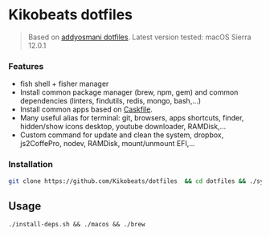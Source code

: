 # Kikobeats dotfiles

> Based on [addyosmani dotfiles](https://github.com/addyosmani/dotfiles).
> Latest version tested: macOS Sierra 12.0.1

### Features

* fish shell + fisher manager
* Install common package manager (brew, npm, gem) and common dependencies  (linters, findutils, redis, mongo, bash,...)
* Install common apps based on [Caskfile](https://github.com/Kikobeats/dotfiles/blob/master/Caskfile).
* Many useful alias for terminal: git, browsers, apps shortcuts, finder, hidden/show icons desktop, youtube downloader, RAMDisk,...
* Custom command for update and clean the system, dropbox, js2CoffePro, nodev, RAMDisk, mount/unmount EFI,...

### Installation

```bash
git clone https://github.com/Kikobeats/dotfiles  && cd dotfiles && ./sync-local.sh
```

## Usage

```
./install-deps.sh && ./macos && ./brew
```